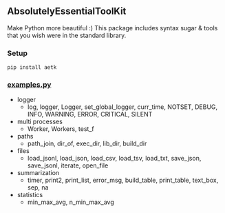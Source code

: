 ## AbsolutelyEssentialToolKit
Make Python more beautiful :) This package includes syntax sugar & tools that you wish were in the standard library.

### Setup

    pip install aetk

### [examples.py](https://github.com/sudongqi/AbsolutelyEssentialToolKit/blob/main/examples.py)

* logger
  * log, logger, Logger, set_global_logger, curr_time, NOTSET, DEBUG, INFO, WARNING, ERROR, CRITICAL, SILENT
* multi processes
  * Worker, Workers, test_f
* paths
  * path_join, dir_of, exec_dir, lib_dir, build_dir
* files
  * load_jsonl, load_json, load_csv, load_tsv, load_txt, save_json, save_jsonl, iterate, open_file
* summarization
  * timer, print2, print_list, error_msg, build_table, print_table, text_box, sep, na
* statistics
  * min_max_avg, n_min_max_avg 
  






